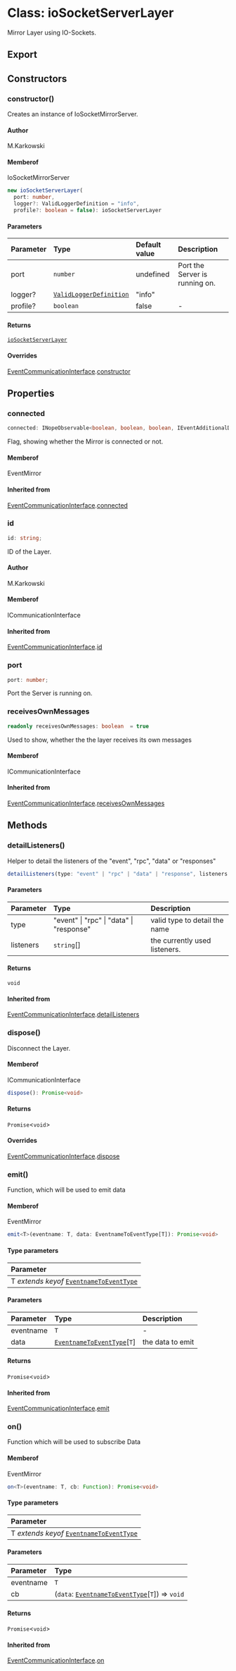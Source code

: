 # Class: ioSocketServerLayer

Mirror Layer using IO-Sockets.

## Export

## Constructors

### constructor()

Creates an instance of IoSocketMirrorServer.

#### Author

M.Karkowski

#### Memberof

IoSocketMirrorServer

```ts
new ioSocketServerLayer(
  port: number,
  logger?: ValidLoggerDefinition = "info",
  profile?: boolean = false): ioSocketServerLayer
```

#### Parameters

| Parameter | Type                                                                                    | Default value | Description                    |
| :-------- | :-------------------------------------------------------------------------------------- | :------------ | :----------------------------- |
| port      | `number`                                                                                | undefined     | Port the Server is running on. |
| logger?   | [`ValidLoggerDefinition`](../../../../logger/types/type-alias.ValidLoggerDefinition.md) | "info"        |                                |
| profile?  | `boolean`                                                                               | false         | -                              |

#### Returns

[`ioSocketServerLayer`](class.ioSocketServerLayer.md)

#### Overrides

[EventCommunicationInterface](class.EventCommunicationInterface.md).[constructor](class.EventCommunicationInterface.md#constructor)

## Properties

### connected

```ts
connected: INopeObservable<boolean, boolean, boolean, IEventAdditionalData>;
```

Flag, showing whether the Mirror is connected or not.

#### Memberof

EventMirror

#### Inherited from

[EventCommunicationInterface](class.EventCommunicationInterface.md).[connected](class.EventCommunicationInterface.md#connected)

### id

```ts
id: string;
```

ID of the Layer.

#### Author

M.Karkowski

#### Memberof

ICommunicationInterface

#### Inherited from

[EventCommunicationInterface](class.EventCommunicationInterface.md).[id](class.EventCommunicationInterface.md#id)

### port

```ts
port: number;
```

Port the Server is running on.

### receivesOwnMessages

```ts
readonly receivesOwnMessages: boolean  = true
```

Used to show, whether the the layer receives its own messages

#### Memberof

ICommunicationInterface

#### Inherited from

[EventCommunicationInterface](class.EventCommunicationInterface.md).[receivesOwnMessages](class.EventCommunicationInterface.md#receivesownmessages)

## Methods

### detailListeners()

Helper to detail the listeners of the "event", "rpc", "data" or "responses"

```ts
detailListeners(type: "event" | "rpc" | "data" | "response", listeners: string[]): void
```

#### Parameters

| Parameter | Type                                     | Description                   |
| :-------- | :--------------------------------------- | :---------------------------- |
| type      | "event" \| "rpc" \| "data" \| "response" | valid type to detail the name |
| listeners | `string`[]                               | the currently used listeners. |

#### Returns

`void`

#### Inherited from

[EventCommunicationInterface](class.EventCommunicationInterface.md).[detailListeners](class.EventCommunicationInterface.md#detaillisteners)

### dispose()

Disconnect the Layer.

#### Memberof

ICommunicationInterface

```ts
dispose(): Promise<void>
```

#### Returns

`Promise`<`void`\>

#### Overrides

[EventCommunicationInterface](class.EventCommunicationInterface.md).[dispose](class.EventCommunicationInterface.md#dispose)

### emit()

Function, which will be used to emit data

#### Memberof

EventMirror

```ts
emit<T>(eventname: T, data: EventnameToEventType[T]): Promise<void>
```

#### Type parameters

| Parameter                                                                                                                |
| :----------------------------------------------------------------------------------------------------------------------- |
| T _extends_ _keyof_ [`EventnameToEventType`](../../../../types/namespaces/nope/types/type-alias.EventnameToEventType.md) |

#### Parameters

| Parameter | Type                                                                                                      | Description      |
| :-------- | :-------------------------------------------------------------------------------------------------------- | :--------------- |
| eventname | `T`                                                                                                       | -                |
| data      | [`EventnameToEventType`](../../../../types/namespaces/nope/types/type-alias.EventnameToEventType.md)[`T`] | the data to emit |

#### Returns

`Promise`<`void`\>

#### Inherited from

[EventCommunicationInterface](class.EventCommunicationInterface.md).[emit](class.EventCommunicationInterface.md#emit)

### on()

Function which will be used to subscribe Data

#### Memberof

EventMirror

```ts
on<T>(eventname: T, cb: Function): Promise<void>
```

#### Type parameters

| Parameter                                                                                                                |
| :----------------------------------------------------------------------------------------------------------------------- |
| T _extends_ _keyof_ [`EventnameToEventType`](../../../../types/namespaces/nope/types/type-alias.EventnameToEventType.md) |

#### Parameters

| Parameter | Type                                                                                                                          |
| :-------- | :---------------------------------------------------------------------------------------------------------------------------- |
| eventname | `T`                                                                                                                           |
| cb        | (`data`: [`EventnameToEventType`](../../../../types/namespaces/nope/types/type-alias.EventnameToEventType.md)[`T`]) => `void` |

#### Returns

`Promise`<`void`\>

#### Inherited from

[EventCommunicationInterface](class.EventCommunicationInterface.md).[on](class.EventCommunicationInterface.md#on)
